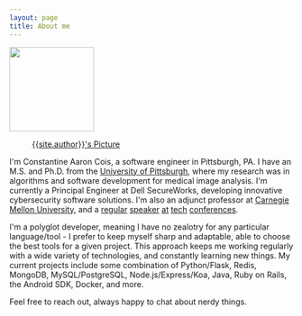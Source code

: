 ```yaml
---
layout: page
title: About me
---
```


<img class="alignleft size-thumbnail wp-image-75" title="codehenge" alt="" src="{{ site.baseurl }}/assets/IMG_0140-e1306455416110.jpg" width="150" height="150" />

<figure class="author-image">
    <a class="img" href="{{ site.baseurl }} " style="background-image: url(/assets/images/profile2.jpg)">
    <span class="hidden">{{site.author}}'s Picture</span></a>
</figure>

I'm Constantine Aaron Cois, a software engineer in Pittsburgh, PA. I have an M.S. and Ph.D. from the [University of Pittsburgh](http://www.pitt.edu), where my research was in algorithms and software development for medical image analysis. I'm currently a Principal Engineer at Dell SecureWorks, developing innovative cybersecurity software solutions. I'm also an adjunct professor at [Carnegie Mellon University](http://www.heinz.cmu.edu/), and a [regular](http://conferences.oreilly.com/strata/strata2013/public/schedule/detail/27350) [speaker](http://conferences.oreilly.com/oscon/oscon2014/public/schedule/detail/34064) [at](http://conferences.oreilly.com/oscon/oscon2014/public/schedule/detail/34063) [tech](http://devops.com/2015/06/02/devops-connect-secdevops-rsa-the-videos/) [conferences](http://www.slideshare.net/cacois/machine-learningfor-moderndevelopers-35608763).

I'm a polyglot developer, meaning I have no zealotry for any particular language/tool - I prefer to keep myself sharp and adaptable, able to choose the best tools for a given project. This approach keeps me working regularly with a wide variety of technologies, and constantly learning new things. My current projects include some combination of Python/Flask, Redis, MongoDB, MySQL/PostgreSQL, Node.js/Express/Koa, Java, Ruby on Rails, the Android SDK, Docker, and more.

Feel free to reach out, always happy to chat about nerdy things.
